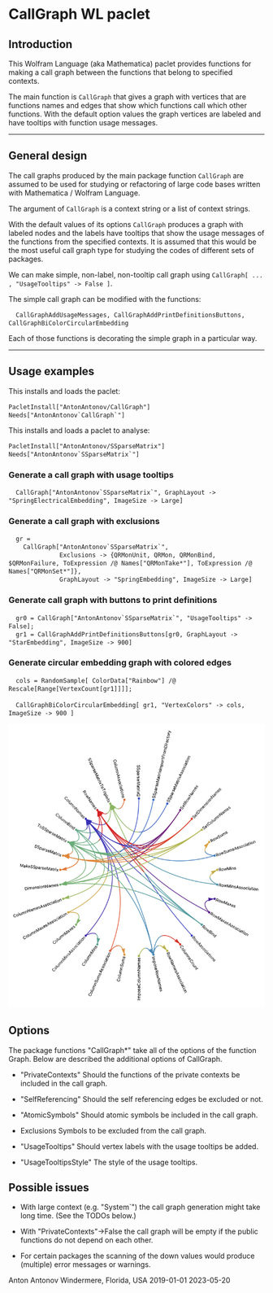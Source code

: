 # CallGraph WL paclet

## Introduction

This Wolfram Language (aka Mathematica) paclet provides functions for making a call graph between
the functions that belong to specified contexts.

The main function is `CallGraph` that gives a graph with vertices that are functions names and edges that show
which functions call which other functions. With the default option values the graph vertices are labeled and
have tooltips with function usage messages.

------

## General design

The call graphs produced by the main package function `CallGraph` are assumed to be used for studying or refactoring
of large code bases written with Mathematica / Wolfram Language.

The argument of `CallGraph` is a context string or a list of context strings.

With the default values of its options `CallGraph` produces a graph with labeled nodes and the labels have tooltips
that show the usage messages of the functions from the specified contexts.
It is assumed that this would be the most useful call graph type for studying the codes of different sets of packages.

We can make simple, non-label, non-tooltip call graph using `CallGraph[ ... , "UsageTooltips" -> False ]`.

The simple call graph can be modified with the functions:

      CallGraphAddUsageMessages, CallGraphAddPrintDefinitionsButtons, CallGraphBiColorCircularEmbedding

Each of those functions is decorating the simple graph in a particular way.

------

## Usage examples

This installs and loads the paclet:

    PacletInstall["AntonAntonov/CallGraph"]
    Needs["AntonAntonov`CallGraph`"]

This installs and loads a paclet to analyse:

    PacletInstall["AntonAntonov/SSparseMatrix"]
    Needs["AntonAntonov`SSparseMatrix`"]
      
### Generate a call graph with usage tooltips

      CallGraph["AntonAntonov`SSparseMatrix`", GraphLayout -> "SpringElectricalEmbedding", ImageSize -> Large]


### Generate a call graph with exclusions

      gr =
        CallGraph["AntonAntonov`SSparseMatrix`",
                  Exclusions -> {QRMonUnit, QRMon, QRMonBind, $QRMonFailure, ToExpression /@ Names["QRMonTake*"], ToExpression /@ Names["QRMonSet*"]},
                  GraphLayout -> "SpringEmbedding", ImageSize -> Large]


### Generate call graph with buttons to print definitions

      gr0 = CallGraph["AntonAntonov`SSparseMatrix`", "UsageTooltips" -> False];
      gr1 = CallGraphAddPrintDefinitionsButtons[gr0, GraphLayout -> "StarEmbedding", ImageSize -> 900]


### Generate circular embedding graph with colored edges

      cols = RandomSample[ ColorData["Rainbow"] /@ Rescale[Range[VertexCount[gr1]]]];

      CallGraphBiColorCircularEmbedding[ gr1, "VertexColors" -> cols, ImageSize -> 900 ]


![](./Documentation/Diagrams/SSparseMatrix-call-graph.png)

## Options

The package functions "CallGraph*" take all of the options of the function Graph.
Below are described the additional options of CallGraph.

- "PrivateContexts"
  Should the functions of the private contexts be included in the call graph.

- "SelfReferencing"
  Should the self referencing edges be excluded or not.

- "AtomicSymbols"
  Should atomic symbols be included in the call graph.

- Exclusions
  Symbols to be excluded from the call graph.

- "UsageTooltips"
  Should vertex labels with the usage tooltips be added.

- "UsageTooltipsStyle"
  The style of the usage tooltips.


## Possible issues

- With large context (e.g. "System`") the call graph generation might take long time. (See the TODOs below.)

- With "PrivateContexts"->False the call graph will be empty if the public functions do not depend on each other.

- For certain packages the scanning of the down values would produce (multiple) error messages or warnings.


Anton Antonov
Windermere, Florida, USA
2019-01-01
2023-05-20
